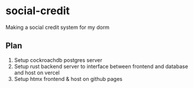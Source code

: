 # social-credit
Making a social credit system for my dorm


## Plan
1. Setup cockroachdb postgres server
2. Setup rust backend server to interface between frontend and database and host on vercel
3. Setup htmx frontend & host on github pages